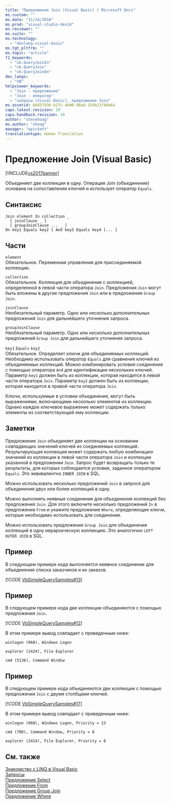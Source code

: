 ```yaml
---
title: "Предложение Join (Visual Basic) | Microsoft Docs"
ms.custom: ""
ms.date: "11/24/2016"
ms.prod: "visual-studio-dev14"
ms.reviewer: ""
ms.suite: ""
ms.technology: 
  - "devlang-visual-basic"
ms.tgt_pltfrm: ""
ms.topic: "article"
f1_keywords: 
  - "vb.QueryJoinIn"
  - "vb.QueryJoin"
  - "vb.QueryJoinOn"
dev_langs: 
  - "VB"
helpviewer_keywords: 
  - "Join - предложение"
  - "Join - оператор"
  - "запросы [Visual Basic], предложение Join"
ms.assetid: 6dd37936-b27c-4e00-98ad-154b23f4de64
caps.latest.revision: 19
caps.handback.revision: 19
author: "stevehoag"
ms.author: "shoag"
manager: "wpickett"
translationtype: Human Translation
---
```

# Предложение Join (Visual Basic)
[!INCLUDE[vs2017banner](../../../csharp/includes/vs2017banner.md)]

Объединяет две коллекции в одну.  Операция Join \(объединение\) основана на сопоставлении ключей и использует оператор `Equals`.  
  
## Синтаксис  
  
```  
Join element In collection _  
  [ joinClause _ ]   
  [ groupJoinClause ... _ ]   
On key1 Equals key2 [ And key3 Equals key4 [... ]  
```  
  
## Части  
 `element`  
 Обязательное.  Переменная управления для присоединяемой коллекции.  
  
 `collection`  
 Обязательное.  Коллекция для объединения с коллекцией, определенной в левой части оператора `Join`.  Предложения `Join` могут быть вложены в другие предложения `Join` или в предложение `Group Join`.  
  
 `joinClause`  
 Необязательный параметр.  Одно или несколько дополнительных предложений `Join` для дальнейшего уточнения запроса.  
  
 `groupJoinClause`  
 Необязательный параметр.  Одно или несколько дополнительных предложений `Group Join` для дальнейшего уточнения запроса.  
  
 `key1` `Equals` `key2`  
 Обязательное.  Определяет ключи для объединяемых коллекций.  Необходимо использовать оператор `Equals` для сравнения ключей из объединяемых коллекций.  Можно комбинировать условия соединения с помощью оператора `And` для идентификации нескольких ключей.  Параметр `key1` должен быть из коллекции, которая находится в левой части оператора `Join`.  Параметр `key2` должен быть из коллекции, которая находится в правой части оператора `Join`.  
  
 Ключи, используемые в условии объединения, могут быть выражениями, включающими несколько элементов из коллекции.  Однако каждое ключевое выражение может содержать только элементы из соответствующей ему коллекции.  
  
## Заметки  
 Предложение `Join` объединяет две коллекции на основании совпадающих значений ключей из соединяемых коллекций.  Результирующая коллекция может содержать любую комбинацию значений из коллекции в левой части оператора `Join` и коллекции указанной в предложении `Join`.  Запрос будет возвращать только те результаты, для которых соблюдается условие, заданное оператором `Equals`.  Это эквивалентно `INNER JOIN` в SQL.  
  
 Можно использовать несколько предложений `Join` в запросе для объединения двух или более коллекций в одну.  
  
 Можно выполнять неявные соединения для объединения коллекций без предложения `Join`.  Для этого включите несколько предложений `In` в предложение `From` и укажите предложение `Where`, определяющее ключи, которые необходимо использовать для соединения.  
  
 Можно использовать предложение `Group Join` для объединения коллекций в одну иерархическую коллекцию.  Это аналогично `LEFT OUTER JOIN` в SQL.  
  
## Пример  
 В следующем примере кода выполняется неявное соединение для объединения списка заказчиков и их заказов.  
  
 [!CODE [VbSimpleQuerySamples#13](../CodeSnippet/VS_Snippets_VBCSharp/VbSimpleQuerySamples#13)]  
  
## Пример  
 В следующем примере кода две коллекции объединяются с помощью предложения `Join`.  
  
 [!CODE [VbSimpleQuerySamples#12](../CodeSnippet/VS_Snippets_VBCSharp/VbSimpleQuerySamples#12)]  
  
 В этом примере вывод совпадает с приведенным ниже:  
  
 `winlogon (968), Windows Logon`  
  
 `explorer (2424), File Explorer`  
  
 `cmd (5136), Command Window`  
  
## Пример  
 В следующем примере кода объединяются две коллекции с помощью предложения `Join` с двумя столбцами ключей.  
  
 [!CODE [VbSimpleQuerySamples#17](../CodeSnippet/VS_Snippets_VBCSharp/VbSimpleQuerySamples#17)]  
  
 В этом примере вывод совпадает с приведенным ниже:  
  
 `winlogon (968), Windows Logon, Priority = 13`  
  
 `cmd (700), Command Window, Priority = 8`  
  
 `explorer (2424), File Explorer, Priority = 8`  
  
## См. также  
 [Знакомство с LINQ в Visual Basic](../../../visual-basic/programming-guide/language-features/linq/introduction-to-linq.md)   
 [Запросы](../../../visual-basic/language-reference/queries/queries.md)   
 [Предложение Select](../../../visual-basic/language-reference/queries/select-clause.md)   
 [Предложение From](../../../visual-basic/language-reference/queries/from-clause.md)   
 [Предложение Group Join](../../../visual-basic/language-reference/queries/group-join-clause.md)   
 [Предложение Where](../../../visual-basic/language-reference/queries/where-clause.md)